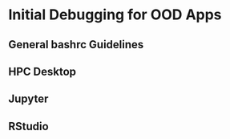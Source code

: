 # Initial Debugging for OOD Apps

## General bashrc Guidelines

## HPC Desktop

## Jupyter

## RStudio
